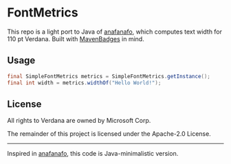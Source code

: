 # FontMetrics

This repo is a light port to Java of [anafanafo](https://github.com/metabolize/anafanafo), which computes text width for 110 pt Verdana. Built with [MavenBadges](https://github.com/ggrandes/mavenbadges) in mind.

## Usage

```java
final SimpleFontMetrics metrics = SimpleFontMetrics.getInstance();
final int width = metrics.widthOf("Hello World!");
```

## License

All rights to Verdana are owned by Microsoft Corp.

The remainder of this project is licensed under the Apache-2.0 License.

---
Inspired in [anafanafo](https://github.com/metabolize/anafanafo), this code is Java-minimalistic version.
